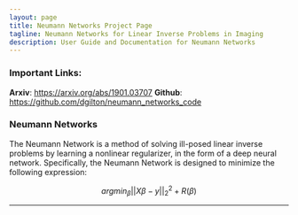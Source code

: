 ```yaml
---
layout: page
title: Neumann Networks Project Page
tagline: Neumann Networks for Linear Inverse Problems in Imaging
description: User Guide and Documentation for Neumann Networks
---
```


### Important Links:

**Arxiv**: https://arxiv.org/abs/1901.03707
**Github**: https://github.com/dgilton/neumann_networks_code

### Neumann Networks
The Neumann Network is a method of solving ill-posed linear inverse
problems by learning a nonlinear regularizer, in the form of a deep
neural network. Specifically, the Neumann Network is designed to minimize
the following expression:


  $$argmin_\beta || X \beta - y||_2^2 + R(\beta)$$


---


